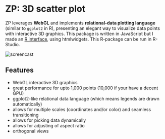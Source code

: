 ZP: 3D scatter plot
===================

ZP leverages **WebGL** and implements **relational-data plotting language** (similar to `ggplot2` in R),
presenting an elegant way to visualize data points with interactive 3D graphics. This package is
written in JavaScript but I made an [R interface](https://github.com/w9/zp-r), using htmlwidgets. This
R-package can be run in R-Studio.

![screencast](screencast.gif)

Features
--------

* WebGL interactive 3D graphics
* great performance for upto 1,000 points (10,000 if your have a decent GPU)
* ggplot2-like relational data language (which means legends are drawn automatically)
* allows for multiple scales (coordinates and/or color) and seamless transitioning
* allows for picking data dynamically
* allows for adjusting of aspect ratio
* orthogonal views

